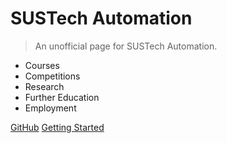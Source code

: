 
# SUSTech Automation

> An unofficial page for SUSTech Automation. 
- Courses
- Competitions
- Research
- Further Education
- Employment

[GitHub](https://github.com/squarezhong/SUSTech-Automation)
[Getting Started](README.md)